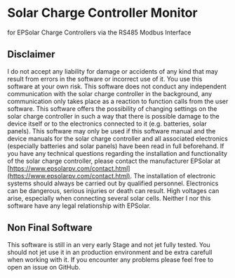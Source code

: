 # Solar Charge Controller Monitor
for EPSolar Charge Controllers via the RS485 Modbus Interface

## Disclaimer
I do not accept any liability for damage or accidents of any kind that may result from errors in the software or incorrect use of it. You use this software at your own risk. 
This software does not conduct any independent communication with the solar charge controller in the background, any communication only takes place as a reaction to function calls from the user software. 
This software offers the possibility of changing settings on the solar charge controller in such a way that there is possible damage to the device itself or to the electronics connected to it (e.g. batteries, solar panels). 
This software may only be used if this software manual and the device manuals for the solar charge controller and all associated electronics (especially batteries and solar panels) have been read in full beforehand. 
If you have any technical questions regarding the installation and functionality of the solar charge controller, please contact the manufacturer EPSolar at [https://www.epsolarpv.com/contact.html](https://www.epsolarpv.com/contact.html). 
The installation of electronic systems should always be carried out by qualified personnel. Electronics can be dangerous, serious injuries or death can result. High voltages can arise, especially when connecting several solar cells. 
Neither I nor this software have any legal relationship with EPSolar.

## Non Final Software
This software is still in an very early Stage and not jet fully tested. You should not jet use it in an production environment and be extra carefull when working with it.
If you encounter any problems please feel free to open an issue on GitHub.

